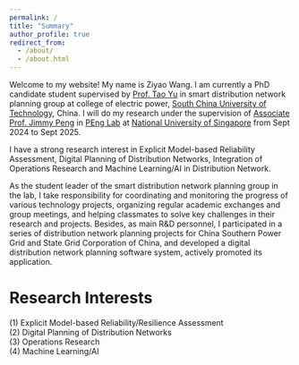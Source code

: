 ```yaml
---
permalink: /
title: "Summary"
author_profile: true
redirect_from: 
  - /about/
  - /about.html
---
```


Welcome to my website! My name is Ziyao Wang. I am currently a PhD candidate student supervised by [Prof. Tao Yu](http://www2.scut.edu.cn/ep/2017/1222/c5301a241017/page.htm) in smart distribution network planning group at college of electric power, [South China University of Technology](https://www2.scut.edu.cn/ep/), China. I will do my research under the supervision of [Associate Prof. Jimmy Peng]( https://cde.nus.edu.sg/ece/staff/jimmy-chih-hsien-peng/) in [PEng Lab](https://www.penglaboratory.com) at [National University of Singapore](https://nus.edu.sg/) from Sept 2024 to Sept 2025.

I have a strong research interest in Explicit Model-based Reliability Assessment, Digital Planning of Distribution Networks, Integration of Operations Research and Machine Learning/AI in Distribution Network.

As the student leader of the smart distribution network planning group in the lab, I take responsibility for coordinating and monitoring the progress of various technology projects, organizing regular academic exchanges and group meetings, and helping classmates to solve key challenges in their research and projects. Besides, as main R&D personnel, I participated in a series of distribution network planning projects for China Southern Power Grid and State Grid Corporation of China, and developed a digital distribution network planning software system, actively promoted its application.


Research Interests
======
(1) Explicit Model-based Reliability/Resilience Assessment  
(2) Digital Planning of Distribution Networks  
(3) Operations Research  
(4) Machine Learning/AI


